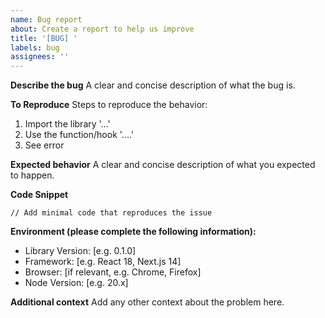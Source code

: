 ```yaml
---
name: Bug report
about: Create a report to help us improve
title: '[BUG] '
labels: bug
assignees: ''
---
```


**Describe the bug**
A clear and concise description of what the bug is.

**To Reproduce**
Steps to reproduce the behavior:
1. Import the library '...'
2. Use the function/hook '....'
3. See error

**Expected behavior**
A clear and concise description of what you expected to happen.

**Code Snippet**
```tsx
// Add minimal code that reproduces the issue
```

**Environment (please complete the following information):**
- Library Version: [e.g. 0.1.0]
- Framework: [e.g. React 18, Next.js 14]
- Browser: [if relevant, e.g. Chrome, Firefox]
- Node Version: [e.g. 20.x]

**Additional context**
Add any other context about the problem here. 